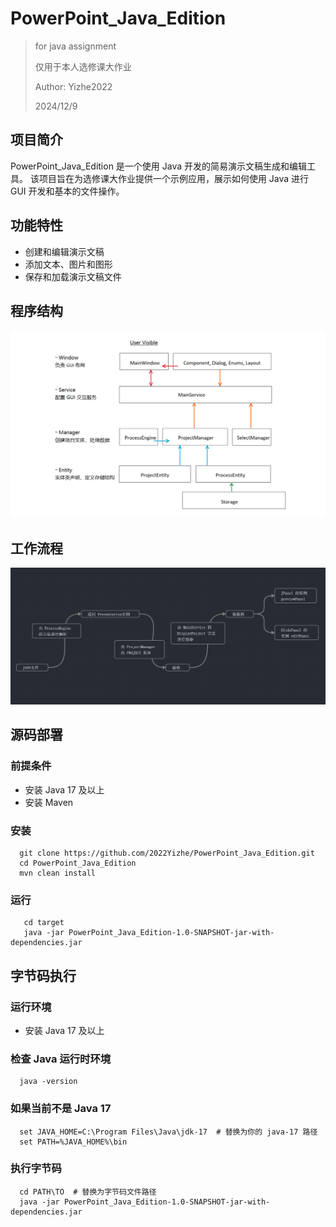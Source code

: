 # PowerPoint_Java_Edition

> for java assignment
>
> 仅用于本人选修课大作业
>
> Author: Yizhe2022
>
> 2024/12/9

## 项目简介
PowerPoint_Java_Edition 是一个使用 Java 开发的简易演示文稿生成和编辑工具。
该项目旨在为选修课大作业提供一个示例应用，展示如何使用 Java 进行 GUI 开发和基本的文件操作。

## 功能特性
- 创建和编辑演示文稿
- 添加文本、图片和图形
- 保存和加载演示文稿文件

## 程序结构

![example](images/program_struc.png)

## 工作流程

![example](images/work_flow.png)

## 源码部署
### 前提条件
- 安装 Java 17 及以上
- 安装 Maven

### 安装
```shell
  git clone https://github.com/2022Yizhe/PowerPoint_Java_Edition.git
  cd PowerPoint_Java_Edition
  mvn clean install
```

### 运行
```shell
   cd target
   java -jar PowerPoint_Java_Edition-1.0-SNAPSHOT-jar-with-dependencies.jar
```

## 字节码执行
### 运行环境
- 安装 Java 17 及以上
### 检查 Java 运行时环境
```shell
  java -version
```
### 如果当前不是 Java 17
```shell
  set JAVA_HOME=C:\Program Files\Java\jdk-17  # 替换为你的 java-17 路径
  set PATH=%JAVA_HOME%\bin
```
### 执行字节码
```shell
  cd PATH\TO  # 替换为字节码文件路径
  java -jar PowerPoint_Java_Edition-1.0-SNAPSHOT-jar-with-dependencies.jar
```